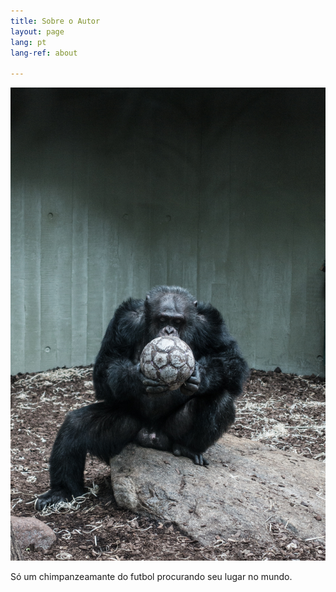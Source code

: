 ```yaml
---
title: Sobre o Autor
layout: page
lang: pt
lang-ref: about

---
```

![](/public/img/soccer-chimp.jpg)

Só um chimpanzeamante do futbol procurando seu lugar no mundo.